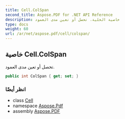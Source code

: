 ```yaml
---
title: Cell.ColSpan
second_title: Aspose.PDF for .NET API Reference
description: خاصية الخلية. تحصل أو تعين مدى العمود
type: docs
weight: 60
url: /ar/net/aspose.pdf/cell/colspan/
---
```

## خاصية Cell.ColSpan

تحصل أو تعين مدى العمود.

```csharp
public int ColSpan { get; set; }
```

### انظر أيضًا

* class [Cell](../)
* namespace [Aspose.Pdf](../../../aspose.pdf/)
* assembly [Aspose.PDF](../../../)